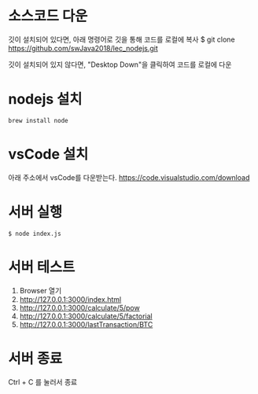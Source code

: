 # 소스코드 다운
깃이 설치되어 있다면, 아래 명령어로 깃을 통해 코드를 로컬에 복사
$ git clone https://github.com/swJava2018/lec_nodejs.git

깃이 설치되어 있지 않다면, "Desktop Down"을 클릭하여 코드를 로컬에 다운

# nodejs 설치
```
brew install node
```

# vsCode 설치
아래 주소에서 vsCode를 다운받는다.
https://code.visualstudio.com/download

# 서버 실행
```
$ node index.js
```

# 서버 테스트
1. Browser 열기
2. http://127.0.0.1:3000/index.html
3. http://127.0.0.1:3000/calculate/5/pow
4. http://127.0.0.1:3000/calculate/5/factorial
5. http://127.0.0.1:3000/lastTransaction/BTC

# 서버 종료
Ctrl + C 를 눌러서 종료

